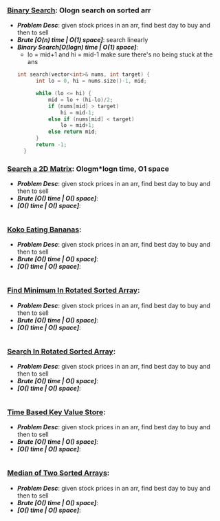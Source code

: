 ### [**Binary Search**](https://leetcode.com/problems/binary-search/): Ologn search on sorted arr
- ***Problem Desc***: given stock prices in an arr, find best day to buy and then to sell
- ***Brute [O(n) time | O(1) space]***: search linearly
- ***Binary Search[O(logn) time | O(1) space]***:
  - lo = mid+1 and hi = mid-1 make sure there's no being stuck at the ans
  ```cpp
  int search(vector<int>& nums, int target) {
        int lo = 0, hi = nums.size()-1, mid;

        while (lo <= hi) {
            mid = lo + (hi-lo)/2;
            if (nums[mid] > target)
                hi = mid-1;
            else if (nums[mid] < target)
                lo = mid+1;
            else return mid;
        }
        return -1;
    }
  ```

### [**Search a 2D Matrix**](https://leetcode.com/problems/search-a-2d-matrix/): Ologm*logn time, O1 space
- ***Problem Desc***: given stock prices in an arr, find best day to buy and then to sell
- ***Brute [O() time | O() space]***:
- ***[O() time | O() space]***:
  ```cpp
  ```

### [**Koko Eating Bananas**](https://leetcode.com/problems/koko-eating-bananas/):
- ***Problem Desc***: given stock prices in an arr, find best day to buy and then to sell
- ***Brute [O() time | O() space]***:
- ***[O() time | O() space]***:
  ```cpp
  ```

### [**Find Minimum In Rotated Sorted Array**](https://leetcode.com/problems/find-minimum-in-rotated-sorted-array/):
- ***Problem Desc***: given stock prices in an arr, find best day to buy and then to sell
- ***Brute [O() time | O() space]***:
- ***[O() time | O() space]***:
  ```cpp
  ```

### [**Search In Rotated Sorted Array**](https://leetcode.com/problems/search-in-rotated-sorted-array/):
- ***Problem Desc***: given stock prices in an arr, find best day to buy and then to sell
- ***Brute [O() time | O() space]***:
- ***[O() time | O() space]***:
  ```cpp
  ```

### [**Time Based Key Value Store**](https://leetcode.com/problems/time-based-key-value-store/):
- ***Problem Desc***: given stock prices in an arr, find best day to buy and then to sell
- ***Brute [O() time | O() space]***:
- ***[O() time | O() space]***:
  ```cpp
  ```

### [Median of Two Sorted Arrays](https://leetcode.com/problems/median-of-two-sorted-arrays/):
- ***Problem Desc***: given stock prices in an arr, find best day to buy and then to sell
- ***Brute [O() time | O() space]***:
- ***[O() time | O() space]***:
  ```cpp
  ```
